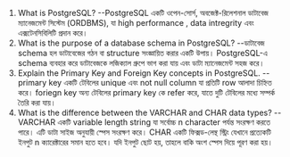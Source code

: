 1. What is PostgreSQL?
--PostgreSQL একটি ওপেন-সোর্স, অবজেক্ট-রিলেশনাল ডাটাবেজ ম্যানেজমেন্ট সিস্টেম (ORDBMS), যা high performance , data intregrity এবং এক্সটেনসিবিলিটি প্রদান করে।
2. What is the purpose of a database schema in PostgreSQL?
--ডাটাবেজ schema হল ডাটাবেজের গঠন বা structure সংজ্ঞায়িত করার একটি উপায়। PostgreSQL-এ schema ব্যবহার করে ডাটাবেজকে লজিক্যাল গ্রুপে ভাগ করা যায় এবং ডাটা ম্যানেজমেন্ট সহজ করে।
3. Explain the Primary Key and Foreign Key concepts in PostgreSQL.
--primary key একটি টেবিলের unique এবং not null column যা প্রতিটি row আলাদা চিহ্নিত করে।
   foriegn key অন্য টেবিলের primary key কে refer করে, যাতে দুটি টেবিলের মধ্যে সম্পর্ক তৈরি করা যায়।
4. What is the difference between the VARCHAR and CHAR data types?
--VARCHAR একটি variable length string যা সর্বোচ্চ n character পর্যন্ত সংরক্ষণ করতে পারে। এটি ডাটা সাইজ অনুযায়ী স্পেস সংরক্ষণ করে।
   CHAR একটি ফিক্সড-লেন্থ স্ট্রিং যেখানে প্রত্যেকটি ইনপুট n ক্যারেক্টারের সমান হতে হবে। যদি ইনপুট ছোট হয়, তাহলে বাকি অংশ স্পেস দিয়ে পূরণ করা হয়।
